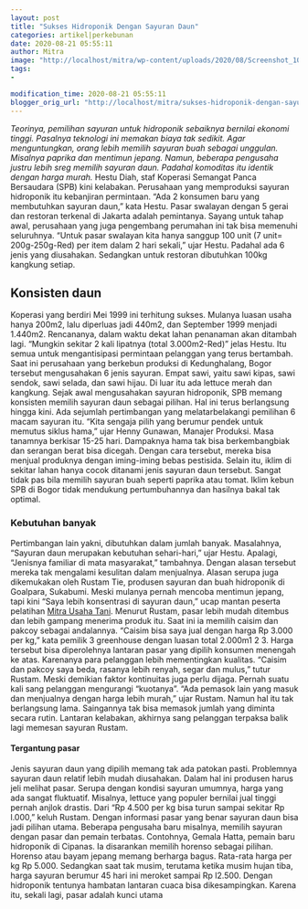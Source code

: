 ```yaml
---
layout: post
title: "Sukses Hidroponik Dengan Sayuran Daun"
categories: artikel|perkebunan
date: 2020-08-21 05:55:11
author: Mitra
image: "http://localhost/mitra/wp-content/uploads/2020/08/Screenshot_101.png"
tags:
- 

modification_time: 2020-08-21 05:55:11
blogger_orig_url: "http://localhost/mitra/sukses-hidroponik-dengan-sayuran-daun.html"
---
```


<em>Teorinya, pemilihan sayuran untuk hidroponik sebaiknya bernilai ekonomi tinggi. Pasalnya teknologi ini memakan biaya tak sedikit. Agar menguntungkan, orang lebih memilih sayuran buah sebagai unggulan. Misalnya paprika dan mentimun jepang. Namun, beberapa pengusaha justru lebih sreg memilih sayuran daun. Padahal komoditas itu identik dengan harga murah.</em>
Hestu Diah, staf Koperasi Semangat Panca Bersaudara (SPB) kini kelabakan. Perusahaan yang memproduksi sayuran hidroponik itu kebanjiran permintaan. “Ada 2 konsumen baru yang membutuhkan sayuran daun,” kata Hestu. Pasar swalayan dengan 5 gerai dan restoran terkenal di Jakarta adalah pemintanya. Sayang untuk tahap awal, perusahaan yang juga pengembang perumahan ini tak bisa memenuhi seluruhnya.
“Untuk pasar swalayan kita hanya sanggup 100 unit (7 unit= 200g-250g-Red) per item dalam 2 hari sekali,” ujar Hestu. Padahal ada 6 jenis yang diusahakan. Sedangkan untuk restoran dibutuhkan 100kg kangkung setiap.
<h2>Konsisten daun</h2>
Koperasi yang berdiri Mei 1999 ini terhitung sukses. Mulanya luasan usaha hanya 200m2, lalu diperluas jadi 440m2, dan September 1999 menjadi 1.440m2. Rencananya, dalam waktu dekat lahan penanaman akan ditambah lagi. “Mungkin sekitar 2 kali lipatnya (total 3.000m2-Red)” jelas Hestu. Itu semua untuk mengantisipasi permintaan pelanggan yang terus bertambah.
Saat ini perusahaan yang berkebun produksi di Kedunghalang, Bogor tersebut mengusahakan 6 jenis sayuran. Empat sawi, yaitu sawi kipas, sawi sendok, sawi selada, dan sawi hijau. Di luar itu ada lettuce merah dan kangkung. Sejak awal mengusahakan sayuran hidroponik, SPB memang konsisten memilih sayuran daun sebagai pilihan. Hal ini terus berlangsung hingga kini. Ada sejumlah pertimbangan yang melatarbelakangi pemilihan 6 macam sayuran itu.
“Kita sengaja pilih yang berumur pendek untuk memutus siklus hama,” ujar Henny Gunawan, Manajer Produksi. Masa tanamnya berkisar 15-25 hari. Dampaknya hama tak bisa berkembangbiak dan serangan berat bisa dicegah. Dengan cara tersebut, mereka bisa menjual produknya dengan iming-iming bebas pestisida.
Selain itu, iklim di sekitar lahan hanya cocok ditanami jenis sayuran daun tersebut. Sangat tidak pas bila memilih sayuran buah seperti paprika atau tomat. Iklim kebun SPB di Bogor tidak mendukung pertumbuhannya dan hasilnya bakal tak optimal.
<h3>Kebutuhan banyak</h3>
Pertimbangan lain yakni, dibutuhkan dalam jumlah banyak. Masalahnya, “Sayuran daun merupakan kebutuhan sehari-hari,” ujar Hestu. Apalagi, “Jenisnya familiar di mata masyarakat,” tambahnya. Dengan alasan tersebut mereka tak mengalami kesulitan dalam menjualnya.
Alasan serupa juga dikemukakan oleh Rustam Tie, produsen sayuran dan buah hidroponik di Goalpara, Sukabumi. Meski mulanya pernah mencoba mentimun jepang, tapi kini “Saya lebih konsentrasi di sayuran daun,” ucap mantan peserta pelatihan <a href="http://127.0.0.1/mitra"><a href="http://127.0.0.1/mitra">Mitra Usaha Tani</a></a>. Menurut Rustam, pasar lebih mudah ditembus dan lebih gampang menerima produk itu. Saat ini ia memilih caisim dan pakcoy sebagai andalannya.
“Caisim bisa saya jual dengan harga Rp 3.000 per kg,” kata pemilik 3 greenhouse dengan luasan total 2.000m1 2 3. Harga tersebut bisa diperolehnya lantaran pasar yang dipilih konsumen menengah ke atas. Karenanya para pelanggan lebih mementingkan kualitas. “Caisim dan pakcoy saya beda, rasanya lebih renyah, segar dan mulus,” tutur Rustam.
Meski demikian faktor kontinuitas juga perlu dijaga. Pernah suatu kali sang pelanggan mengurangi “kuotanya”. “Ada pemasok lain yang masuk dan menjualnya dengan harga lebih murah,” ujar Rustam. Namun hal itu tak berlangsung lama. Saingannya tak bisa memasok jumlah yang diminta secara rutin. Lantaran kelabakan, akhirnya sang pelanggan terpaksa balik lagi memesan sayuran Rustam.
<h4>Tergantung pasar</h4>
Jenis sayuran daun yang dipilih memang tak ada patokan pasti. Problemnya sayuran daun relatif lebih mudah diusahakan. Dalam hal ini produsen harus jeli melihat pasar.
Serupa dengan kondisi sayuran umumnya, harga yang ada sangat fluktuatif. Misalnya, lettuce yang populer bernilai jual tinggi pernah anjlok drastis. Dari “Rp 4.500 per kg bisa turun sampai sekitar Rp l.000,” keluh Rustam.
Dengan informasi pasar yang benar sayuran daun bisa jadi pilihan utama. Beberapa pengusaha baru misalnya, memilih sayuran dengan pasar dan pemain terbatas. Contohnya, Gemala Hatta, pemain baru hidroponik di Cipanas. Ia disarankan memilih horenso sebagai pilihan. Horenso atau bayam jepang memang berharga bagus. Rata-rata harga per kg Rp 5.000. Sedangkan saat tak musim, terutama ketika musim hujan tiba, harga sayuran berumur 45 hari ini meroket sampai Rp l2.500. Dengan hidroponik tentunya hambatan lantaran cuaca bisa dikesampingkan. Karena itu, sekali lagi, pasar adalah kunci utama
